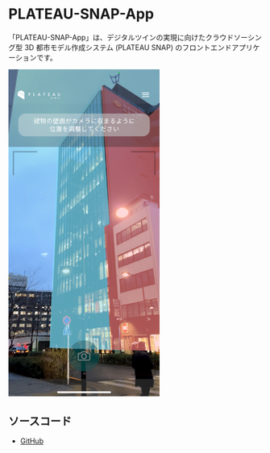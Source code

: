 # PLATEAU-SNAP-App

「PLATEAU-SNAP-App」は、デジタルツインの実現に向けたクラウドソーシング型 3D 都市モデル作成システム (PLATEAU SNAP) のフロントエンドアプリケーションです。

<img src="./images/manual/index.png" width="300">

## ソースコード

- [GitHub](https://github.com/Synesthesias/PLATEAU-SNAP-App)
